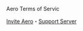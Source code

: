 Aero Terms of Servic


[Invite Aero](https://discord.com/api/oauth2/authorize?client_id=912627846999052328&permissions=36768832&scope=applications.commands%20bot)・[Support Server](https://discord.gg/shtMdyphkH)
